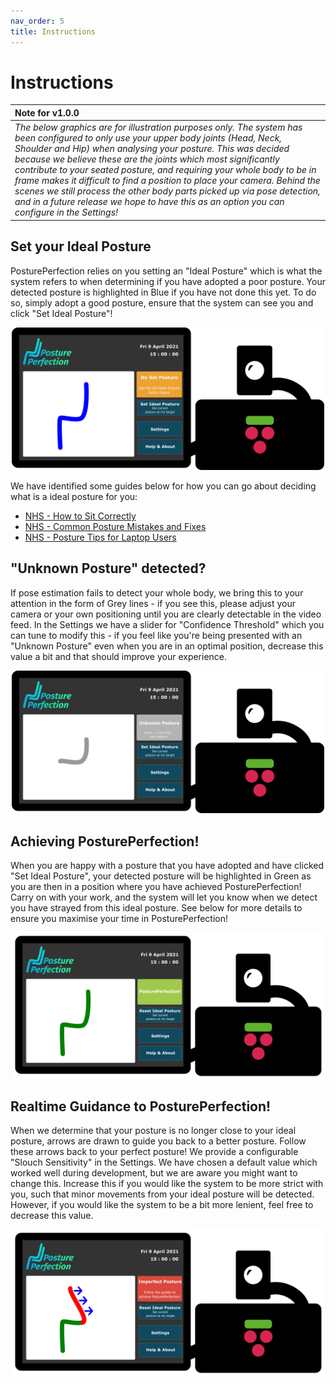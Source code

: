 ```yaml
---
nav_order: 5
title: Instructions
---
```


# Instructions

| Note for v1.0.0                                                                                                                                                                                                                                                                                                                                                                                                                                                                                                                                                                                         |
| :------------------------------------------------------------------------------------------------------------------------------------------------------------------------------------------------------------------------------------------------------------------------------------------------------------------------------------------------------------------------------------------------------------------------------------------------------------------------------------------------------------------------------------------------------------------------------------------------------ |
| _The below graphics are for illustration purposes only. The system has been configured to only use your upper body joints (Head, Neck, Shoulder and Hip) when analysing your posture. This was decided because we believe these are the joints which most significantly contribute to your seated posture, and requiring your whole body to be in frame makes it difficult to find a position to place your camera. Behind the scenes we still process the other body parts picked up via pose detection, and in a future release we hope to have this as an option you can configure in the Settings!_ |

## Set your Ideal Posture

PosturePerfection relies on you setting an "Ideal Posture" which is what the system refers to when determining if you have adopted a poor posture. Your detected posture is highlighted in Blue if you have not done this yet. To do so, simply adopt a good posture, ensure that the system can see you and click "Set Ideal Posture"!

<div align="center">
    <img src="images/instructions/unset_posture.png" width="500"/>
</div>

We have identified some guides below for how you can go about deciding what is a ideal posture for you:

- [NHS - How to Sit Correctly](https://www.nhs.uk/live-well/healthy-body/how-to-sit-correctly/)
- [NHS - Common Posture Mistakes and Fixes](https://www.nhs.uk/live-well/exercise/common-posture-mistakes-and-fixes/)
- [NHS - Posture Tips for Laptop Users](https://www.nhs.uk/live-well/healthy-body/posture-tips-for-laptop-users/)

## "Unknown Posture" detected?

If pose estimation fails to detect your whole body, we bring this to your attention in the form of Grey lines - if you see this, please adjust your camera or your own positioning until you are clearly detectable in the video feed. In the Settings we have a slider for "Confidence Threshold" which you can tune to modify this - if you feel like you're being presented with an "Unknown Posture" even when you are in an optimal position, decrease this value a bit and that should improve your experience.

<div align="center">
    <img src="images/instructions/unknown_posture.png" width="500"/>
</div>

## Achieving PosturePerfection!

When you are happy with a posture that you have adopted and have clicked "Set Ideal Posture", your detected posture will be highlighted in Green as you are then in a position where you have achieved PosturePerfection! Carry on with your work, and the system will let you know when we detect you have strayed from this ideal posture. See below for more details to ensure you maximise your time in PosturePerfection!

<div align="center">
    <img src="images/instructions/good_posture.png" width="500"/>
</div>

## Realtime Guidance to PosturePerfection!

When we determine that your posture is no longer close to your ideal posture, arrows are drawn to guide you back to a better posture. Follow these arrows back to your perfect posture! We provide a configurable "Slouch Sensitivity" in the Settings. We have chosen a default value which worked well during development, but we are aware you might want to change this. Increase this if you would like the system to be more strict with you, such that minor movements from your ideal posture will be detected. However, if you would like the system to be a bit more lenient, feel free to decrease this value.

<div align="center">
    <img src="images/instructions/bad_posture.png" width="500"/>
</div>
